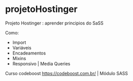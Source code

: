 # projetoHostinger
Projeto Hostinger : aprender principios do SaSS

Como: 

* Import
* Variáveis
* Encadeamentos
* Mixins
* Responsivo | Media Queries


Curso codeboost https://codeboost.com.br/ | Módulo SASS

